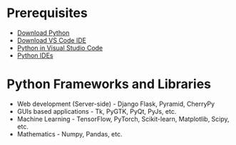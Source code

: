 # Prerequisites
* [Download Python](https://www.anaconda.com/products/individual#download-section)
* [Download VS Code IDE](https://code.visualstudio.com/#alt-downloads)
* [Python in Visual Studio Code](https://code.visualstudio.com/docs/languages/python)
* [Python IDEs](https://www.stxnext.com/blog/best-python-ides-code-editors/)
# Python Frameworks and Libraries
* Web development (Server-side) - Django Flask, Pyramid, CherryPy
* GUIs based applications - Tk, PyGTK, PyQt, PyJs, etc.
* Machine Learning - TensorFlow, PyTorch, Scikit-learn, Matplotlib, Scipy, etc.
* Mathematics - Numpy, Pandas, etc.
